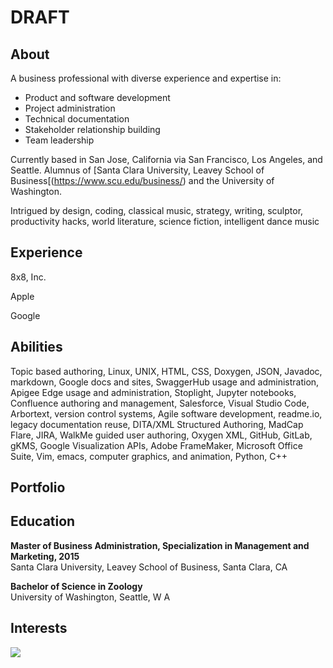 # **DRAFT**
## **About**

A business professional with diverse experience and expertise in:

* Product and software development
* Project administration
* Technical documentation
* Stakeholder relationship building
* Team leadership


Currently based in San Jose, California via San Francisco, Los Angeles, and Seattle. Alumnus of [Santa Clara University, Leavey School of Business[(https://www.scu.edu/business/) and the University of Washington.


Intrigued by design, coding, classical music, strategy, writing, sculptor, productivity hacks, world literature, science fiction, intelligent dance music



## **Experience**

8x8, Inc.

Apple

Google



## **Abilities**

Topic based authoring, Linux, UNIX, HTML, CSS, Doxygen, JSON, Javadoc, markdown, Google docs and sites, SwaggerHub usage and administration, Apigee Edge usage and administration, Stoplight, Jupyter notebooks, Confluence authoring and management, Salesforce, Visual Studio Code, Arbortext, version control systems, Agile software development, readme.io, legacy documentation reuse, DITA/XML Structured Authoring, MadCap Flare, JIRA, WalkMe guided user authoring, Oxygen XML, GitHub, GitLab, gKMS, Google Visualization APIs, Adobe FrameMaker, Microsoft Office Suite, Vim, emacs, computer graphics, and animation, Python, C++

## **Portfolio**

## **Education**

**Master of Business Administration, Specialization in Management and Marketing, 2015**  
Santa Clara University, Leavey School of Business, Santa Clara, CA

**Bachelor of Science in Zoology**  
University of Washington, Seattle, W A


## **Interests**

![](.PNG)
    

